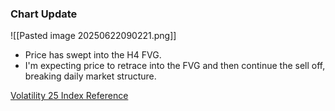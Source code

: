 ### Chart Update

![[Pasted image 20250622090221.png]]

- Price has swept into the H4 FVG.
- I'm expecting price to retrace into the FVG and then continue the sell off, breaking daily market structure.

[Volatility 25 Index Reference](obsidian://open?vault=the-dojo&file=Synthetic%20Indices%2FVolatility%2025%20Index%2F20-06-25)